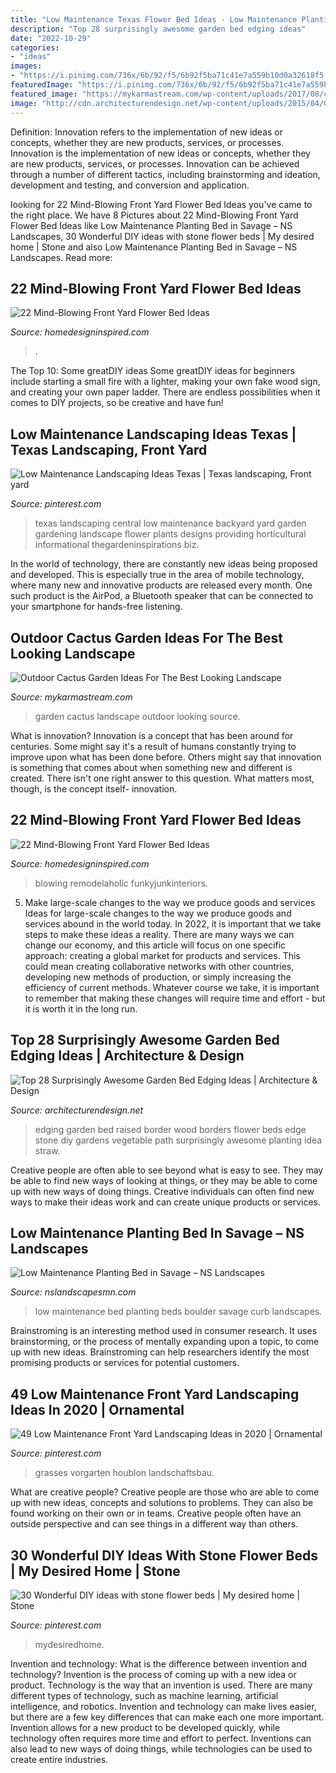 ```yaml
---
title: "Low Maintenance Texas Flower Bed Ideas - Low Maintenance Planting Bed In Savage – Ns Landscapes"
description: "Top 28 surprisingly awesome garden bed edging ideas"
date: "2022-10-29"
categories:
- "ideas"
images:
- "https://i.pinimg.com/736x/6b/92/f5/6b92f5ba71c41e7a559b10d0a32618f5.jpg"
featuredImage: "https://i.pinimg.com/736x/6b/92/f5/6b92f5ba71c41e7a559b10d0a32618f5.jpg"
featured_image: "https://mykarmastream.com/wp-content/uploads/2017/08/cactus-garden-3.jpg"
image: "http://cdn.architecturendesign.net/wp-content/uploads/2015/04/Garden-Bed-Edging-Ideas-AD-28.jpg"
---
```



Definition: Innovation refers to the implementation of new ideas or concepts, whether they are new products, services, or processes.
Innovation is the implementation of new ideas or concepts, whether they are new products, services, or processes. Innovation can be achieved through a number of different tactics, including brainstorming and ideation, development and testing, and conversion and application.

	

		
looking for 22 Mind-Blowing Front Yard Flower Bed Ideas you've came to the right place. We have 8 Pictures about 22 Mind-Blowing Front Yard Flower Bed Ideas like Low Maintenance Planting Bed in Savage – NS Landscapes, 30 Wonderful DIY ideas with stone flower beds | My desired home | Stone and also Low Maintenance Planting Bed in Savage – NS Landscapes. Read more:
		
    
## 22 Mind-Blowing Front Yard Flower Bed Ideas

<img loading=lazy src="https://www.homedesigninspired.com/wp-content/uploads/2020/06/front-house-flower-bed-ideas-17.jpg" onerror="this.onerror=null;this.src='https://tse1.mm.bing.net/th?id=OIP.fkdp0ZwlG180QxECqynkQQHaLG&amp;pid=15.1';" alt="22 Mind-Blowing Front Yard Flower Bed Ideas">

_Source: homedesigninspired.com_

>. 

	

The Top 10: Some greatDIY ideas
Some greatDIY ideas for beginners include starting a small fire with a lighter, making your own fake wood sign, and creating your own paper ladder. There are endless possibilities when it comes to DIY projects, so be creative and have fun!

    
## Low Maintenance Landscaping Ideas Texas | Texas Landscaping, Front Yard

<img loading=lazy src="https://i.pinimg.com/736x/a9/d4/74/a9d4746ab43f08bde8dec462241b3629--texas-landscaping-landscaping-ideas.jpg" onerror="this.onerror=null;this.src='https://tse2.mm.bing.net/th?id=OIP.zXgDHl44gUb-cKGKKPcmGgHaF2&amp;pid=15.1';" alt="Low Maintenance Landscaping Ideas Texas | Texas landscaping, Front yard">

_Source: pinterest.com_

>texas landscaping central low maintenance backyard yard garden gardening landscape flower plants designs providing horticultural informational thegardeninspirations biz. 

	

In the world of technology, there are constantly new ideas being proposed and developed. This is especially true in the area of mobile technology, where many new and innovative products are released every month. One such product is the AirPod, a Bluetooth speaker that can be connected to your smartphone for hands-free listening.

    
## Outdoor Cactus Garden Ideas For The Best Looking Landscape

<img loading=lazy src="https://mykarmastream.com/wp-content/uploads/2017/08/cactus-garden-3.jpg" onerror="this.onerror=null;this.src='https://tse4.mm.bing.net/th?id=OIP.7bfTfsnWBk-McYU04PVy5QHaJ4&amp;pid=15.1';" alt="Outdoor Cactus Garden Ideas For The Best Looking Landscape">

_Source: mykarmastream.com_

>garden cactus landscape outdoor looking source. 

	

What is innovation?
Innovation is a concept that has been around for centuries. Some might say it's a result of humans constantly trying to improve upon what has been done before. Others might say that innovation is something that comes about when something new and different is created. There isn't one right answer to this question. What matters most, though, is the concept itself- innovation.

    
## 22 Mind-Blowing Front Yard Flower Bed Ideas

<img loading=lazy src="https://www.homedesigninspired.com/wp-content/uploads/2020/06/front-house-flower-bed-ideas-7-2.jpg" onerror="this.onerror=null;this.src='https://tse4.mm.bing.net/th?id=OIP.ERjbC4HAZuqRaT0bIOqfkgHaLE&amp;pid=15.1';" alt="22 Mind-Blowing Front Yard Flower Bed Ideas">

_Source: homedesigninspired.com_

>blowing remodelaholic funkyjunkinteriors. 

	

5) Make large-scale changes to the way we produce goods and services
Ideas for large-scale changes to the way we produce goods and services abound in the world today. In 2022, it is important that we take steps to make these ideas a reality. There are many ways we can change our economy, and this article will focus on one specific approach: creating a global market for products and services. This could mean creating collaborative networks with other countries, developing new methods of production, or simply increasing the efficiency of current methods. Whatever course we take, it is important to remember that making these changes will require time and effort - but it is worth it in the long run.

    
## Top 28 Surprisingly Awesome Garden Bed Edging Ideas | Architecture &amp; Design

<img loading=lazy src="http://cdn.architecturendesign.net/wp-content/uploads/2015/04/Garden-Bed-Edging-Ideas-AD-28.jpg" onerror="this.onerror=null;this.src='https://tse2.mm.bing.net/th?id=OIP.ORksOu14B2S1wBQYB1xgwQHaLK&amp;pid=15.1';" alt="Top 28 Surprisingly Awesome Garden Bed Edging Ideas | Architecture &amp; Design">

_Source: architecturendesign.net_

>edging garden bed raised border wood borders flower beds edge stone diy gardens vegetable path surprisingly awesome planting idea straw. 

	

Creative people are often able to see beyond what is easy to see. They may be able to find new ways of looking at things, or they may be able to come up with new ways of doing things. Creative individuals can often find new ways to make their ideas work and can create unique products or services.

    
## Low Maintenance Planting Bed In Savage – NS Landscapes

<img loading=lazy src="https://nslandscapesmn.com/wp-content/gallery/project-palacek/20150807_101644-Custom.jpg" onerror="this.onerror=null;this.src='https://tse2.mm.bing.net/th?id=OIP.suoMC1TxDzDKGoIWMgd-RgHaEK&amp;pid=15.1';" alt="Low Maintenance Planting Bed in Savage – NS Landscapes">

_Source: nslandscapesmn.com_

>low maintenance bed planting beds boulder savage curb landscapes. 

	

Brainstroming is an interesting method used in consumer research. It uses brainstorming, or the process of mentally expanding upon a topic, to come up with new ideas. Brainstroming can help researchers identify the most promising products or services for potential customers.

    
## 49 Low Maintenance Front Yard Landscaping Ideas In 2020 | Ornamental

<img loading=lazy src="https://i.pinimg.com/736x/32/2a/c8/322ac8179017c5c7dc9f8875f6859f3f.jpg" onerror="this.onerror=null;this.src='https://tse2.mm.bing.net/th?id=OIP.dbMpbKebDtP7XGFIoC7bawHaJF&amp;pid=15.1';" alt="49 Low Maintenance Front Yard Landscaping Ideas in 2020 | Ornamental">

_Source: pinterest.com_

>grasses vorgarten houblon landschaftsbau. 

	

What are creative people?
Creative people are those who are able to come up with new ideas, concepts and solutions to problems. They can also be found working on their own or in teams. Creative people often have an outside perspective and can see things in a different way than others.

    
## 30 Wonderful DIY Ideas With Stone Flower Beds | My Desired Home | Stone

<img loading=lazy src="https://i.pinimg.com/736x/6b/92/f5/6b92f5ba71c41e7a559b10d0a32618f5.jpg" onerror="this.onerror=null;this.src='https://tse1.mm.bing.net/th?id=OIP.4x5pLj3tYG7v2dWT9hSRPwHaEN&amp;pid=15.1';" alt="30 Wonderful DIY ideas with stone flower beds | My desired home | Stone">

_Source: pinterest.com_

>mydesiredhome. 

	

Invention and technology: What is the difference between invention and technology?
Invention is the process of coming up with a new idea or product. Technology is the way that an invention is used. There are many different types of technology, such as machine learning, artificial intelligence, and robotics. Invention and technology can make lives easier, but there are a few key differences that can make each one more important. 
Invention allows for a new product to be developed quickly, while technology often requires more time and effort to perfect. Inventions can also lead to new ways of doing things, while technologies can be used to create entire industries.

